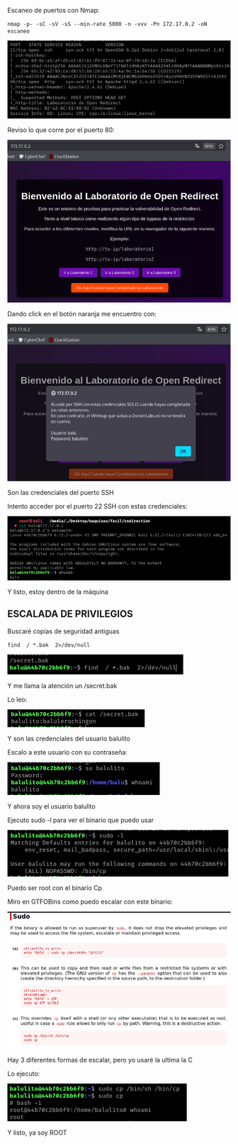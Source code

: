 Escaneo de puertos con Nmap:
```
nmap -p- -sC -sV -sS --min-rate 5000 -n -vvv -Pn 172.17.0.2 -oN escaneo
```

![](../../../Images/Pasted%20image%2020250115104940.png)

Reviso lo que corre por el puerto 80:

![](../../../Images/Pasted%20image%2020250115105305.png)

Dando click en el botón naranja me encuentro con:

![](../../../Images/Pasted%20image%2020250115105554.png)

Son las credenciales del puerto SSH

Intento acceder por el puerto 22 SSH con estas credenciales:

![](../../../Images/Pasted%20image%2020250115105628.png)

Y listo, estoy dentro de la máquina

## ESCALADA DE PRIVILEGIOS

Buscaré copias de seguridad antiguas
```
find  / *.bak  2>/dev/null
```

![](../../../Images/Pasted%20image%2020250115110401.png)

Y me llama la atención un /secret.bak

Lo leo:

![](../../../Images/Pasted%20image%2020250115110433.png)

Y son las credenciales del usuario balulito

Escalo a este usuario con su contraseña:

![](../../../Images/Pasted%20image%2020250115110505.png)

Y ahora soy el usuario balulito

Ejecuto sudo -l para ver el binario que puedo usar

![](../../../Images/Pasted%20image%2020250115110534.png)

Puedo ser root con el binario Cp

Miro en GTFOBins como puedo escalar con este binario:

![](../../../Images/Pasted%20image%2020250115110645.png)

Hay 3 diferentes formas de escalar, pero yo usaré la ultima la C

Lo ejecuto:

![](../../../Images/Pasted%20image%2020250115110710.png)

Y listo, ya soy ROOT
